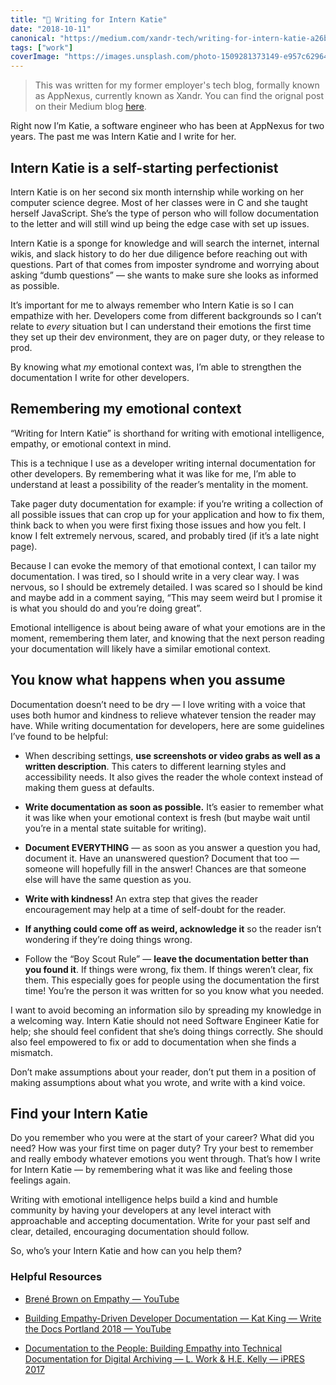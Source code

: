 ```yaml
---
title: "📓 Writing for Intern Katie"
date: "2018-10-11"
canonical: "https://medium.com/xandr-tech/writing-for-intern-katie-a26b705f74cc"
tags: ["work"]
coverImage: "https://images.unsplash.com/photo-1509281373149-e957c6296406?ixlib=rb-1.2.1&ixid=MnwxMjA3fDB8MHxwaG90by1wYWdlfHx8fGVufDB8fHx8&auto=format&fit=crop&w=728&q=80"
---
```


> This was written for my former employer's tech blog, formally known as AppNexus, currently known as Xandr. You can find the orignal post on their Medium blog [here](https://medium.com/xandr-tech/writing-for-intern-katie-a26b705f74cc).

Right now I’m Katie, a software engineer who has been at AppNexus for two years. The past me was Intern Katie and I write for her.

## Intern Katie is a self-starting perfectionist

Intern Katie is on her second six month internship while working on her computer science degree. Most of her classes were in C and she taught herself JavaScript. She’s the type of person who will follow documentation to the letter and will still wind up being the edge case with set up issues.

Intern Katie is a sponge for knowledge and will search the internet, internal wikis, and slack history to do her due diligence before reaching out with questions. Part of that comes from imposter syndrome and worrying about asking “dumb questions” — she wants to make sure she looks as informed as possible.

It’s important for me to always remember who Intern Katie is so I can empathize with her. Developers come from different backgrounds so I can’t relate to _every_ situation but I can understand their emotions the first time they set up their dev environment, they are on pager duty, or they release to prod.

By knowing what _my_ emotional context was, I’m able to strengthen the documentation I write for other developers.

## Remembering my emotional context

“Writing for Intern Katie” is shorthand for writing with emotional intelligence, empathy, or emotional context in mind.

This is a technique I use as a developer writing internal documentation for other developers. By remembering what it was like for me, I’m able to understand at least a possibility of the reader’s mentality in the moment.

Take pager duty documentation for example: if you’re writing a collection of all possible issues that can crop up for your application and how to fix them, think back to when you were first fixing those issues and how you felt. I know I felt extremely nervous, scared, and probably tired (if it’s a late night page).

Because I can evoke the memory of that emotional context, I can tailor my documentation. I was tired, so I should write in a very clear way. I was nervous, so I should be extremely detailed. I was scared so I should be kind and maybe add in a comment saying, “This may seem weird but I promise it is what you should do and you’re doing great”.

Emotional intelligence is about being aware of what your emotions are in the moment, remembering them later, and knowing that the next person reading your documentation will likely have a similar emotional context.

## You know what happens when you assume

Documentation doesn’t need to be dry — I love writing with a voice that uses both humor and kindness to relieve whatever tension the reader may have. While writing documentation for developers, here are some guidelines I’ve found to be helpful:

- When describing settings, **use screenshots or video grabs as well as a written description**. This caters to different learning styles and accessibility needs. It also gives the reader the whole context instead of making them guess at defaults.

- **Write documentation as soon as possible.** It’s easier to remember what it was like when your emotional context is fresh (but maybe wait until you’re in a mental state suitable for writing).

- **Document EVERYTHING** — as soon as you answer a question you had, document it. Have an unanswered question? Document that too — someone will hopefully fill in the answer! Chances are that someone else will have the same question as you.

- **Write with kindness!** An extra step that gives the reader encouragement may help at a time of self-doubt for the reader.

- **If anything could come off as weird, acknowledge it** so the reader isn’t wondering if they’re doing things wrong.

- Follow the “Boy Scout Rule” — **leave the documentation better than you found it**. If things were wrong, fix them. If things weren’t clear, fix them. This especially goes for people using the documentation the first time! You’re the person it was written for so you know what you needed.

I want to avoid becoming an information silo by spreading my knowledge in a welcoming way. Intern Katie should not need Software Engineer Katie for help; she should feel confident that she’s doing things correctly. She should also feel empowered to fix or add to documentation when she finds a mismatch.

Don’t make assumptions about your reader, don’t put them in a position of making assumptions about what you wrote, and write with a kind voice.

## Find your Intern Katie

Do you remember who you were at the start of your career? What did you need? How was your first time on pager duty? Try your best to remember and really embody whatever emotions you went through. That’s how I write for Intern Katie — by remembering what it was like and feeling those feelings again.

Writing with emotional intelligence helps build a kind and humble community by having your developers at any level interact with approachable and accepting documentation. Write for your past self and clear, detailed, encouraging documentation should follow.

So, who’s your Intern Katie and how can you help them?

### Helpful Resources

- [Brené Brown on Empathy — YouTube](https://www.youtube.com/watch?v=1Evwgu369Jw)

- [Building Empathy-Driven Developer Documentation — Kat King — Write the Docs Portland 2018 — YouTube](https://www.youtube.com/watch?v=_HCmFvxxKaQ)

- [Documentation to the People: Building Empathy into Technical Documentation for Digital Archiving — L. Work & H.E. Kelly — iPRES 2017](https://ipres2017.jp/wp-content/uploads/23Lauren-Work.pdf)
